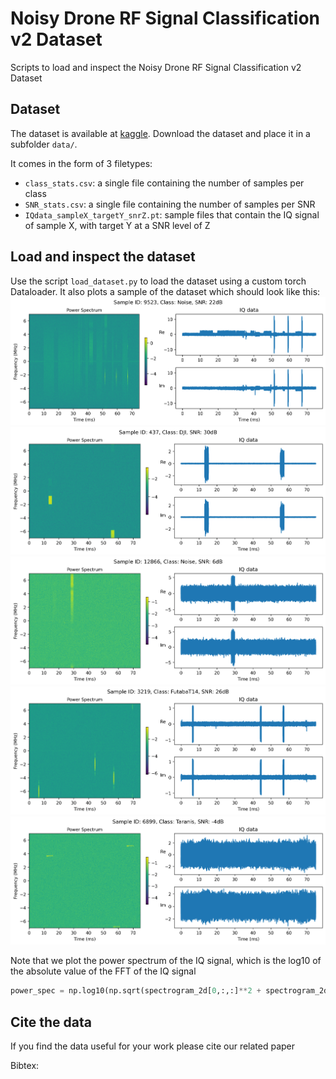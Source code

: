 # Noisy Drone RF Signal Classification v2 Dataset
Scripts to load and inspect the Noisy Drone RF Signal Classification v2 Dataset

## Dataset
The dataset is available at [kaggle](https://www.kaggle.com/datasets/sgluege/noisy-drone-rf-signal-classification-v2). Download the dataset and place it in a subfolder `data/`. 

It comes in the form of 3 filetypes:
- `class_stats.csv`: a single file containing the number of samples per class
- `SNR_stats.csv`:  a single file containing the number of samples per SNR
- `IQdata_sampleX_targetY_snrZ.pt`: sample files that contain the IQ signal of sample X, with target Y at a SNR level of Z

## Load and inspect the dataset
Use the script `load_dataset.py` to load the dataset using a custom torch Dataloader. It also plots a sample of the dataset which should look like this: 
![sample_input_data.png](doc/img/Noise_snr22.png)
![sample_input_data.png](doc/img/DJI_snr30.png)
![sample_input_data.png](doc/img/DJI_snr6.png)
![sample_input_data.png](doc/img/FutabaT14_snr26.png)
![sample_input_data.png](doc/img/Taranis_snr-4.png)


Note that we plot the power spectrum of the IQ signal, which is the log10 of the absolute value of the FFT of the IQ signal 
```python
power_spec = np.log10(np.sqrt(spectrogram_2d[0,:,:]**2 + spectrogram_2d[1,:,:]**2))
```
## Cite the data

If you find the data useful for your work please cite our related paper 

Bibtex:
```

```
